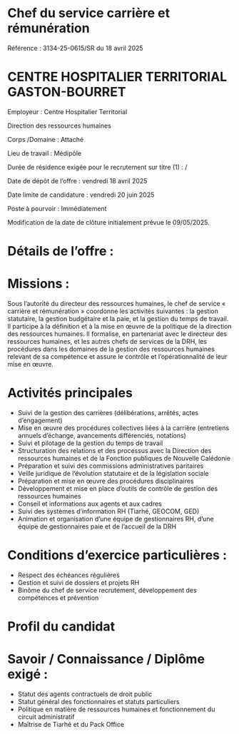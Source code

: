 # Chef du service carrière et rémunération

Référence : 3134-25-0615/SR du 18 avril 2025

# CENTRE HOSPITALIER TERRITORIAL GASTON-BOURRET

Employeur : Centre Hospitalier Territorial

Direction des ressources humaines

Corps /Domaine : Attaché

Lieu de travail : Médipôle

Durée de résidence exigée pour le recrutement sur titre (1) : /

Date de dépôt de l’offre : vendredi 18 avril 2025

Date limite de candidature : vendredi 20 juin 2025

Poste à pourvoir : Immédiatement

Modification de la date de clôture initialement prévue le 09/05/2025.

# Détails de l’offre :

# Missions :

Sous l’autorité du directeur des ressources humaines, le chef de service « carrière et rémunération » coordonne les activités suivantes : la gestion statutaire, la gestion budgétaire et la paie, et la gestion du temps de travail. Il participe à la définition et à la mise en œuvre de la politique de la direction des ressources humaines. Il formalise, en partenariat avec le directeur des ressources humaines, et les autres chefs de services de la DRH, les procédures dans les domaines de la gestion des ressources humaines relevant de sa compétence et assure le contrôle et l’opérationnalité de leur mise en œuvre.

# Activités principales

- Suivi de la gestion des carrières (délibérations, arrêtés, actes d’engagement)
- Mise en œuvre des procédures collectives liées à la carrière (entretiens annuels d’échange, avancements différenciés, notations)
- Suivi et pilotage de la gestion du temps de travail
- Structuration des relations et des processus avec la Direction des ressources humaines et de la Fonction publiques de Nouvelle Calédonie
- Préparation et suivi des commissions administratives paritaires
- Veille juridique de l’évolution statutaire et de la législation sociale
- Préparation et mise en œuvre des procédures disciplinaires
- Développement et mise en place d’outils de contrôle de gestion des ressources humaines
- Conseil et informations aux agents et aux cadres
- Suivi des systèmes d’information RH (Tiarhé, GEOCOM, GED)
- Animation et organisation d’une équipe de gestionnaires RH, d’une équipe de gestionnaires paie et de l’accueil de la DRH

# Conditions d’exercice particulières :

- Respect des échéances régulières
- Gestion et suivi de dossiers et projets RH
- Binôme du chef de service recrutement, développement des compétences et prévention

# Profil du candidat

# Savoir / Connaissance / Diplôme exigé :

- Statut des agents contractuels de droit public
- Statut général des fonctionnaires et statuts particuliers
- Politique en matière de ressources humaines et fonctionnement du circuit administratif
- Maîtrise de Tiarhé et du Pack Office